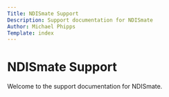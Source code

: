 ```yaml
---
Title: NDISmate Support
Description: Support documentation for NDISmate
Author: Michael Phipps
Template: index
---
```


# NDISmate Support

Welcome to the support documentation for NDISmate.  

